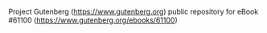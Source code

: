 Project Gutenberg (https://www.gutenberg.org) public repository for
eBook #61100 (https://www.gutenberg.org/ebooks/61100)
